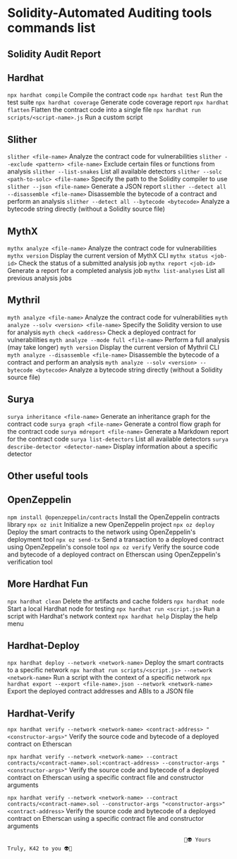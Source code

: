 # Solidity-Automated Auditing tools commands list

## Solidity Audit Report
## Hardhat
`npx hardhat compile` Compile the contract code
`npx hardhat test` Run the test suite
`npx hardhat coverage` Generate code coverage report
`npx hardhat flatten` Flatten the contract code into a single file
`npx hardhat run scripts/<script-name>.js` Run a custom script

## Slither
`slither <file-name>` Analyze the contract code for vulnerabilities
`slither --exclude <pattern> <file-name>` Exclude certain files or functions from analysis
`slither --list-snakes` List all available detectors
`slither --solc <path-to-solc> <file-name>` Specify the path to the Solidity compiler to use
`slither --json <file-name>` Generate a JSON report
`slither --detect all --disassemble <file-name>` Disassemble the bytecode of a contract and perform an analysis
`slither --detect all --bytecode <bytecode>` Analyze a bytecode string directly (without a Solidity source file)

## MythX
`mythx analyze <file-name>` Analyze the contract code for vulnerabilities
`mythx version` Display the current version of MythX CLI
`mythx status <job-id>` Check the status of a submitted analysis job
`mythx report <job-id>` Generate a report for a completed analysis job
`mythx list-analyses` List all previous analysis jobs

## Mythril
`myth analyze <file-name>` Analyze the contract code for vulnerabilities
`myth analyze --solv <version> <file-name>` Specify the Solidity version to use for analysis
`myth check <address>` Check a deployed contract for vulnerabilities
`myth analyze --mode full <file-name>` Perform a full analysis (may take longer)
`myth version` Display the current version of Mythril CLI
`myth analyze --disassemble <file-name>` Disassemble the bytecode of a contract and perform an analysis
`myth analyze --solv <version> --bytecode <bytecode>` Analyze a bytecode string directly (without a Solidity source file)

## Surya
`surya inheritance <file-name>` Generate an inheritance graph for the contract code
`surya graph <file-name>` Generate a control flow graph for the contract code
`surya mdreport <file-name>` Generate a Markdown report for the contract code
`surya list-detectors` List all available detectors
`surya describe-detector <detector-name>` Display information about a specific detector

## Other useful tools

## OpenZeppelin

`npm install @openzeppelin/contracts` Install the OpenZeppelin contracts library
`npx oz init` Initialize a new OpenZeppelin project
`npx oz deploy` Deploy the smart contracts to the network using OpenZeppelin's deployment tool
`npx oz send-tx` Send a transaction to a deployed contract using OpenZeppelin's console tool
`npx oz verify` Verify the source code and bytecode of a deployed contract on Etherscan using OpenZeppelin's verification tool

## More Hardhat Fun

`npx hardhat clean` Delete the artifacts and cache folders
`npx hardhat node` Start a local Hardhat node for testing
`npx hardhat run <script.js>` Run a script with Hardhat's network context
`npx hardhat help` Display the help menu

## Hardhat-Deploy

`npx hardhat deploy --network <network-name>` Deploy the smart contracts to a specific network
`npx hardhat run scripts/<script.js> --network <network-name>` Run a script with the context of a specific network
`npx hardhat export --export <file-name>.json --network <network-name>` Export the deployed contract addresses and ABIs to a JSON file

## Hardhat-Verify

`npx hardhat verify --network <network-name> <contract-address> "<constructor-args>"` 
Verify the source code and bytecode of a deployed contract on Etherscan

`npx hardhat verify --network <network-name> --contract contracts/<contract-name>.sol:<contract-address> --constructor-args "<constructor-args>"` Verify the source code and bytecode of a deployed contract on Etherscan using a specific contract file and constructor arguments

`npx hardhat verify --network <network-name> --contract contracts/<contract-name>.sol --constructor-args "<constructor-args>" <contract-address>` Verify the source code and bytecode of a deployed contract on Etherscan using a specific contract file and constructor arguments



                                                            🦋👽 Yours Truly, K42 to you 👽🦋